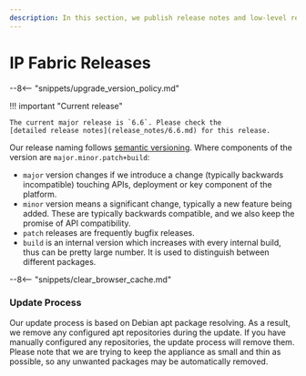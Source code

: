```yaml
---
description: In this section, we publish release notes and low-level release notes of IP Fabric.
---
```


# IP Fabric Releases

--8<-- "snippets/upgrade_version_policy.md"

!!! important "Current release"

    The current major release is `6.6`. Please check the
    [detailed release notes](release_notes/6.6.md) for this release.

Our release naming follows [semantic versioning](https://semver.org/). Where
components of the version are `major.minor.patch+build`:

- `major` version changes if we introduce a change (typically backwards
  incompatible) touching APIs, deployment or key component of the platform.
- `minor` version means a significant change, typically a new feature being
  added. These are typically backwards compatible, and we also keep the promise
  of API compatibility.
- `patch` releases are frequently bugfix releases.
- `build` is an internal version which increases with every internal build, thus
  can be pretty large number. It is used to distinguish between different
  packages.

--8<-- "snippets/clear_browser_cache.md"

### Update Process

Our update process is based on Debian apt package resolving. As a result, we
remove any configured apt repositories during the update. If you have manually
configured any repositories, the update process will remove them. Please note
that we are trying to keep the appliance as small and thin as possible, so any
unwanted packages may be automatically removed.

